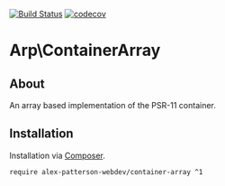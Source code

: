 [![Build Status](https://travis-ci.com/alex-patterson-webdev/container-array.svg?branch=master)](https://travis-ci.com/alex-patterson-webdev/container-array)
[![codecov](https://codecov.io/gh/alex-patterson-webdev/container-array/branch/master/graph/badge.svg)](https://codecov.io/gh/alex-patterson-webdev/container-array)

# Arp\ContainerArray

## About

An array based implementation of the PSR-11 container.

## Installation

Installation via [Composer](https://getcomposer.org).

    require alex-patterson-webdev/container-array ^1
 
